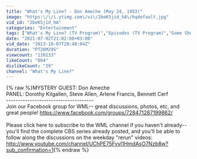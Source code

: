 ```yaml
---
title: "What's My Line? - Don Ameche (May 24, 1953)"
image: "https:\/\/i.ytimg.com\/vi\/2beK5jid_hA\/hqdefault.jpg"
vid_id: "2beK5jid_hA"
categories: "Entertainment"
tags: ["What's My Line? (TV Program)","Episodes (TV Program)","Game Show (TV Genre)"]
date: "2021-07-02T21:02:08+03:00"
vid_date: "2013-10-07T20:40:04Z"
duration: "PT26M29S"
viewcount: "110133"
likeCount: "804"
dislikeCount: "29"
channel: "What's My Line?"
---
```

{% raw %}MYSTERY GUEST: Don Ameche<br />PANEL: Dorothy Kilgallen, Steve Allen, Arlene Francis, Bennett Cerf<br />-------------------------------------<br />Join our Facebook group for WML-- great discussions, photos, etc, and great people! <a rel="nofollow" target="blank" href="https://www.facebook.com/groups/728471287199862/">https://www.facebook.com/groups/728471287199862/</a><br /><br />Please click here to subscribe to the WML channel if you haven't already-- you'll find the complete CBS series already posted, and you'll be able to follow along the discussions on the weekday &quot;rerun&quot; videos: <a rel="nofollow" target="blank" href="http://www.youtube.com/channel/UChPE75Fvvl1HmdAsO7Nzb8w?sub_confirmation=1">http://www.youtube.com/channel/UChPE75Fvvl1HmdAsO7Nzb8w?sub_confirmation=1</a>{% endraw %}
